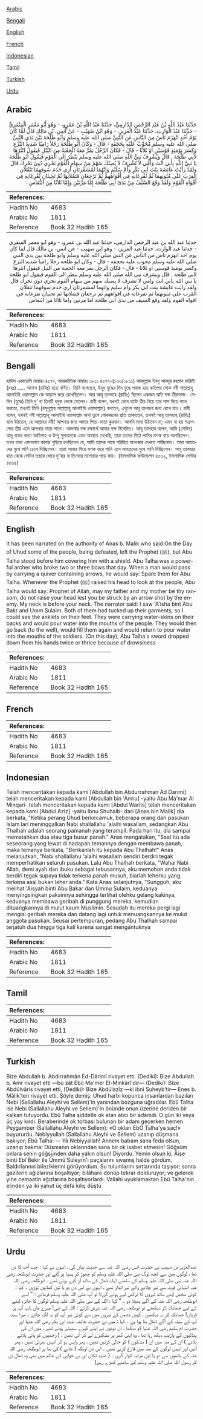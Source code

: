 [Arabic](#arabic)

[Bengali](#bengali)

[English](#english)

[French](#french)

[Indonesian](#indonesian)

[Tamil](#tamil)

[Turkish](#turkish)

[Urdu](#urdu)

## Arabic


<div dir="rtl" lang="ar" style={{fontSize:'larger',backgroundColor:'#f8f9fa',padding:20}}>
حَدَّثَنَا عَبْدُ اللَّهِ بْنُ عَبْدِ الرَّحْمَنِ الدَّارِمِيُّ، حَدَّثَنَا عَبْدُ اللَّهِ بْنُ عَمْرٍو، - وَهُوَ أَبُو مَعْمَرٍ الْمِنْقَرِيُّ - حَدَّثَنَا عَبْدُ الْوَارِثِ، حَدَّثَنَا عَبْدُ الْعَزِيزِ، - وَهُوَ ابْنُ صُهَيْبٍ - عَنْ أَنَسِ، بْنِ مَالِكٍ قَالَ لَمَّا كَانَ يَوْمُ أُحُدٍ انْهَزَمَ نَاسٌ مِنَ النَّاسِ عَنِ النَّبِيِّ صلى الله عليه وسلم وَأَبُو طَلْحَةَ بَيْنَ يَدَىِ النَّبِيِّ صلى الله عليه وسلم مُجَوِّبٌ عَلَيْهِ بِحَجَفَةٍ - قَالَ - وَكَانَ أَبُو طَلْحَةَ رَجُلاً رَامِيًا شَدِيدَ النَّزْعِ وَكَسَرَ يَوْمَئِذٍ قَوْسَيْنِ أَوْ ثَلاَثًا - قَالَ - فَكَانَ الرَّجُلُ يَمُرُّ مَعَهُ الْجَعْبَةُ مِنَ النَّبْلِ فَيَقُولُ انْثُرْهَا لأَبِي طَلْحَةَ ‏.‏ قَالَ وَيُشْرِفُ نَبِيُّ اللَّهِ صلى الله عليه وسلم يَنْظُرُ إِلَى الْقَوْمِ فَيَقُولُ أَبُو طَلْحَةَ يَا نَبِيَّ اللَّهِ بِأَبِي أَنْتَ وَأُمِّي لاَ تُشْرِفْ لاَ يُصِبْكَ سَهْمٌ مِنْ سِهَامِ الْقَوْمِ نَحْرِي دُونَ نَحْرِكَ قَالَ وَلَقَدْ رَأَيْتُ عَائِشَةَ بِنْتَ أَبِي بَكْرٍ وَأُمَّ سُلَيْمٍ وَإِنَّهُمَا لَمُشَمِّرَتَانِ أَرَى خَدَمَ سُوقِهِمَا تَنْقُلاَنِ الْقِرَبَ عَلَى مُتُونِهِمَا ثُمَّ تُفْرِغَانِهِ فِي أَفْوَاهِهِمْ ثُمَّ تَرْجِعَانِ فَتَمْلآنِهَا ثُمَّ تَجِيئَانِ تُفْرِغَانِهِ فِي أَفْوَاهِ الْقَوْمِ وَلَقَدْ وَقَعَ السَّيْفُ مِنْ يَدَىْ أَبِي طَلْحَةَ إِمَّا مَرَّتَيْنِ وَإِمَّا ثَلاَثًا مِنَ النُّعَاسِ ‏.‏
</div>
<div style={{backgroundColor:'#f8f9fa',padding:20, marginBottom: 10}}><table> <thead> <tr> <th>References:</th> <th></th> </tr> </thead> <tbody><tr><td>Hadith No</td><td>4683</td></tr><tr><td>Arabic No</td><td>1811</td></tr><tr><td>Reference</td><td>Book 32 Hadith 165</td></tr></tbody></table></div>


<div dir="rtl" lang="ar" style={{fontSize:'larger',backgroundColor:'#f8f9fa',padding:20}}>
حدثنا عبد الله بن عبد الرحمن الدارمي، حدثنا عبد الله بن عمرو، - وهو ابو معمر المنقري - حدثنا عبد الوارث، حدثنا عبد العزيز، - وهو ابن صهيب - عن انس، بن مالك قال لما كان يوم احد انهزم ناس من الناس عن النبي صلى الله عليه وسلم وابو طلحة بين يدى النبي صلى الله عليه وسلم مجوب عليه بحجفة - قال - وكان ابو طلحة رجلا راميا شديد النزع وكسر يوميذ قوسين او ثلاثا - قال - فكان الرجل يمر معه الجعبة من النبل فيقول انثرها لابي طلحة . قال ويشرف نبي الله صلى الله عليه وسلم ينظر الى القوم فيقول ابو طلحة يا نبي الله بابي انت وامي لا تشرف لا يصبك سهم من سهام القوم نحري دون نحرك قال ولقد رايت عايشة بنت ابي بكر وام سليم وانهما لمشمرتان ارى خدم سوقهما تنقلان القرب على متونهما ثم تفرغانه في افواههم ثم ترجعان فتملانها ثم تجييان تفرغانه في افواه القوم ولقد وقع السيف من يدى ابي طلحة اما مرتين واما ثلاثا من النعاس
</div>
<div style={{backgroundColor:'#f8f9fa',padding:20, marginBottom: 10}}><table> <thead> <tr> <th>References:</th> <th></th> </tr> </thead> <tbody><tr><td>Hadith No</td><td>4683</td></tr><tr><td>Arabic No</td><td>1811</td></tr><tr><td>Reference</td><td>Book 32 Hadith 165</td></tr></tbody></table></div>

## Bengali


<div dir="ltr" lang="bn" style={{fontSize:'larger',backgroundColor:'#f8f9fa',padding:20}}>
হাদিস একাডেমি নাম্বারঃ ৪৫৭৭, আন্তর্জাতিক নাম্বারঃ ১৮১১ ৪৫৭৭-(১৩৬/১৮১১) আবদুল্লাহ ইবনু আবদুর রহমান দারিমী (রহঃ) ..... আনাস (রাযিঃ) হতে বর্ণিত। তিনি বলেছেন, উহুদ যুদ্ধের দিন যুদ্ধে পরাস্ত হয়ে কতিপয় লোক নবী সাল্লাল্লাহু আলাইহি ওয়াসাল্লাম কে আড়াল করে রেখেছিলেন। আর আবূ তালহাহ (রাযিঃ) ছিলেন একজন অতি দক্ষ তীরন্দাজ। সেদিন (যুদ্ধে) তিনি দু' বা তিনটি ধনুক ভেঙ্গে ফেলেন। রাবী বলেন, যখনই কোন ব্যক্তি তীর নিয়ে তার পাশ দিয়ে গমন করতো, তখনই তিনি (রসূলুল্লাহ সাল্লাল্লাহু আলাইহি ওয়াসাল্লাম) বলতেন, এগুলো আবূ তালহার জন্য রেখে যাও। রাবী বলেন, যখনই নবী সাল্লাল্লাহু আলাইহি ওয়াসাল্লাম মাথা তুলে লোকজনের প্রতি তাকাতেন, তখনই আবূ তালহাহ্ (রাযিঃ) বলে উঠতেন, হে আল্লাহর নবী! আপনার জন্য আমার পিতা-মাতা কুরবান। আপনি মাথা উঠাবেন না; এমন না হয় শত্রুপক্ষের তীর এসে আপনার গায়ে লাগে। আপনার বক্ষ রক্ষার্থে আমার বক্ষ নিবেদিত। আবূ তালহাহ বলেন, আমি (সেদিন) আবূ বাকর কন্যা আয়িশাহ ও উম্মু সুলায়মকে এমন অবস্থায় দেখেছি, তারা তাদের পিঠে পানির মশক বয়ে আনছিলেন। তখন তারা এমনভাবে কাপড় গুছিয়ে চলছিলেন যে, আমি তাদের পায়ে পরিহিত অলংকার দেখতে পাচ্ছিলাম। তারা আহতদের মুখে পানি ঢেলে দিচ্ছিলেন। তারা আবার গিয়ে মশক ভরে পানি এনে আহতদের মুখে পানি দিচ্ছিলেন। আবূ তালহার হাত থেকে সেদিন তন্দ্রার ঘোরে দু'বার বা তিনবার তলোয়ার পড়ে যায়। (ইসলামিক ফাউন্ডেশন ৪৫৩২, ইসলামিক সেন্টার ৪৫৩৫)
</div>
<div style={{backgroundColor:'#f8f9fa',padding:20, marginBottom: 10}}><table> <thead> <tr> <th>References:</th> <th></th> </tr> </thead> <tbody><tr><td>Hadith No</td><td>4683</td></tr><tr><td>Arabic No</td><td>1811</td></tr><tr><td>Reference</td><td>Book 32 Hadith 165</td></tr></tbody></table></div>

## English


<div dir="ltr" lang="en" style={{fontSize:'larger',backgroundColor:'#f8f9fa',padding:20}}>
It has been narrated on the authority of Anas b. Malik who said:On the Day of Uhud some of the people, being defeated, left the Prophet (ﷺ), but Abu Talha stood before him covering him with a shield. Abu Talha was a powerful archer who broke two or three bows that day. When a man would pass by carrying a quiver containing arrows, he would say: Spare them for Abu Talha. Whenever the Prophet (ﷺ) raised his head to look at the people, Abu Talha would say: Prophet of Allah, may my father and my mother be thy ransom, do not raise your head lest you be struck by an arrow shot by the enemy. My neck is before your neck. The narrator said: I saw 'A'isha bint Abu Bakr and Umm Sulaim. Both of them had tucked up their garments, so I could see the anklets on their feet. They were carrying water-skins on their backs and would pour water into the mouths of the people. They would then go back (to the well), would fill them again and would return to pour water into the mouths of the soldiers. (On this day), Abu Talha's sword dropped down from his hands twice or thrice because of drowsiness
</div>
<div style={{backgroundColor:'#f8f9fa',padding:20, marginBottom: 10}}><table> <thead> <tr> <th>References:</th> <th></th> </tr> </thead> <tbody><tr><td>Hadith No</td><td>4683</td></tr><tr><td>Arabic No</td><td>1811</td></tr><tr><td>Reference</td><td>Book 32 Hadith 165</td></tr></tbody></table></div>

## French


<div dir="ltr" lang="fr" style={{fontSize:'larger',backgroundColor:'#f8f9fa',padding:20}}>

</div>
<div style={{backgroundColor:'#f8f9fa',padding:20, marginBottom: 10}}><table> <thead> <tr> <th>References:</th> <th></th> </tr> </thead> <tbody><tr><td>Hadith No</td><td>4683</td></tr><tr><td>Arabic No</td><td>1811</td></tr><tr><td>Reference</td><td>Book 32 Hadith 165</td></tr></tbody></table></div>

## Indonesian


<div dir="ltr" lang="id" style={{fontSize:'larger',backgroundColor:'#f8f9fa',padding:20}}>
Telah menceritakan kepada kami [Abdullah bin Abdurrahman Ad Darimi] telah menceritakan kepada kami [Abdullah bin 'Amru] -yaitu Abu Ma'mar Al Minqari- telah menceritakan kepada kami [Abdul Warits] telah menceritakan kepada kami [Abdul Aziz] -yaitu Ibnu Shuhaib- dari [Anas bin Malik] dia berkata, "Ketika perang Uhud berkecamuk, beberapa orang dari pasukan Islam lari meninggalkan Nabi shallallahu 'alaihi wasallam, sedangkan Abu Thalhah adalah seorang pamanah yang terampil. Pada hari itu, dia sampai mematahkan dua atau tiga busur panah." Anas mengatakan, "Saat itu ada seseorang yang lewat di hadapan temannya dengan membawa panah, maka temanya berkata, "Berikanlah itu kepada Abu Thalhah!" Anas melanjutkan, "Nabi shallallahu 'alaihi wasallam sendiri berdiri tegak memperhatikan seluruh pasukan. Lalu Abu Thalhah berkata, "Wahai Nabi Allah, demi ayah dan ibuku sebagai tebusannya, aku memohon anda tidak berdiri tegak supaya tidak terkena panah musuh, biarlah leherku yang terkena asal bukan leher anda." Kata Anas selanjutnya, "Sungguh, aku melihat 'Aisyah binti Abu Bakar dan Ummu Sulaim, keduanya menyingsingkan pakainnya sehingga terlihat olehku gelang kakinya, keduanya membawa geribah di punggung mereka, kemudian dituangkannya di mulut kaum Muslimin. Sesudah itu mereka pergi lagi mengisi geribah mereka dan datang lagi untuk menuangkannya ke mulut anggota pasukan. Seusai pertempuran, pedang Abu Thalhah sampai terjatuh dua hingga tiga kali karena sangat mengantuknya
</div>
<div style={{backgroundColor:'#f8f9fa',padding:20, marginBottom: 10}}><table> <thead> <tr> <th>References:</th> <th></th> </tr> </thead> <tbody><tr><td>Hadith No</td><td>4683</td></tr><tr><td>Arabic No</td><td>1811</td></tr><tr><td>Reference</td><td>Book 32 Hadith 165</td></tr></tbody></table></div>

## Tamil


<div dir="ltr" lang="ta" style={{fontSize:'larger',backgroundColor:'#f8f9fa',padding:20}}>

</div>
<div style={{backgroundColor:'#f8f9fa',padding:20, marginBottom: 10}}><table> <thead> <tr> <th>References:</th> <th></th> </tr> </thead> <tbody><tr><td>Hadith No</td><td>4683</td></tr><tr><td>Arabic No</td><td>1811</td></tr><tr><td>Reference</td><td>Book 32 Hadith 165</td></tr></tbody></table></div>

## Turkish


<div dir="ltr" lang="tr" style={{fontSize:'larger',backgroundColor:'#f8f9fa',padding:20}}>
Bize Abdullah b. Abdirrahmân Ed-Dârimî rivayet etti. (Dediki): Bize Abdullah b. Amr rivayet etti —bu zât Ebû Ma'mer El-Minkârî'dir— (Dediki): Bize Abdülvâris rivayet etti, (Dediki): Bize Abdülazîz —ki ibni Suheyb'tir— Enes b. Mâlik'ten rivayet etti. Şöyle demiş: Uhud harbi kopunca insanlardan bazıları Nebi (Sallallahu Aleyhi ve Sellem)'in yanından bozguna uğradılar. Ebû Talha ise Nebi (Sallallahu Aleyhi ve Sellem)'in önünde onun üzerine deriden bir kalkan tutuyordu. Ebû Talha şiddetle ok atan atıcı bir adamdı. O gün iki veya üç yay kırdı. Beraberinde ok torbası bulunan bir adam geçerken hemen Peygamber (Sallallahu Aleyhi ve Sellem): «O okları EbO Talha'ya saç!» buyururdu. Nebiyyullah (Sallallahu Aleyhi ve Sellem) uzanıp düşmana bakıyor; Ebû Talha: — Yâ Nebiyyallah! Annem babam sana feda olsun, uzanıp bakma! Düşmanın oklarından sana bir ok isabet etmesin! Göğsüm onlara senin göğsünden daha yakın olsun! Diyordu. Yemin olsun ki, Âişe binti Ebî Bekir ile Ümmü Süleyrn'i paçalarını sıvamış halde gördüm. Baldırlarının bileziklerini görüyordum. Su tulumlarını sırtlarında taşıyor; sonra gazilerin ağızlarına boşaltıyor; bilâhare dönüp tekrar dolduruyor; ve gelerek yine cemaatin ağızlarına boşaltıyorlardı. Vallahi uyuklamaktan Ebû Talha'nın elinden ya iki yahut üç defa kılıç düştü
</div>
<div style={{backgroundColor:'#f8f9fa',padding:20, marginBottom: 10}}><table> <thead> <tr> <th>References:</th> <th></th> </tr> </thead> <tbody><tr><td>Hadith No</td><td>4683</td></tr><tr><td>Arabic No</td><td>1811</td></tr><tr><td>Reference</td><td>Book 32 Hadith 165</td></tr></tbody></table></div>

## Urdu


<div dir="rtl" lang="ur" style={{fontSize:'larger',backgroundColor:'#f8f9fa',padding:20}}>
عبدالعزیز بن صہیب نے حضرت انس رضی اللہ عنہ سے حدیث بیان کی ، انہوں نے کہا : جب اُحد کا دن تھا ، لوگوں میں سے کچھ لوگ نبی صلی اللہ علیہ وسلم کو چھوڑ کر پسپا ہو گئے اور حضرت ابوطلحہ رضی اللہ عنہ نبی صلی اللہ علیہ وسلم کے سامنے ایک ڈھال کے ساتھ آڑ کیے ہوئے تھے ۔ ابوطلحہ رضی اللہ عنہ انتہائی قوت سے تیر چلانے والے تیر انداز تھے ، انہوں نے اس دن دو یا تین کمانیں توڑیں ۔ کہا : کوئی شخص اپنے ساتھ تیروں کا ترکش لیے ہوئے گزرتا تو آپ صلی اللہ علیہ وسلم فرماتے : " اسے ابوطلحہ رضی اللہ عنہ کے آگے پھیلا دو ۔ " کہا : اللہ کے نبی صلی اللہ علیہ وسلم لوگوں کا جائزہ لینے کے لیے جھانک کر دیکھتے تو ابوطلحہ رضی اللہ عنہ عرض کرتے : اللہ کے نبی! میرے ماں باپ آپ پر قربان! جھانک کر نہ دیکھیں ، کہیں دشمن کے تیروں میں سے کوئی تیر آپ کو نہ لگ جائے ۔ میرا سینہ آپ کے سینہ کے آگے ڈھال بنا ہوا ہے ۔ کہا : میں نے حضرت عائشہ بنت ابی بکر رضی اللہ عنہا اور حضرت ام سلیم رضی اللہ عنہا کو دیکھا ، ان دونوں نے اپنے کپڑے سمیٹے ہوئے تھے ، میں ان کی پنڈلیوں کے پازیب دیکھ رہا تھا ، وہ اپنی کمر پر مشکیزے لے کر آتی تھیں ، ( زخمیوں کو پانی پلاتے پلاتے ) ان کے منہ میں ان ( مشکوں ) کو خالی کرتیں تھیں ، پھر واپس ہو کر انہیں بھرتی تھیں ، پھر آتیں اور انہیں لوگوں کے منہ میں فارغ کرتی تھیں ۔ اس دن اونگھ ( جانے ) کی بنا پر ابوطلحہ رضی اللہ عنہ کے ہاتھوں سے دو یا تین مرتبہ تلوار گری ۔ ( شدید تکان اور بے خوابی کے عالم میں بھی وہ ڈھال بن کر رسول اللہ صلی اللہ علیہ وسلم کے سامنے کھڑے رہے)
</div>
<div style={{backgroundColor:'#f8f9fa',padding:20, marginBottom: 10}}><table> <thead> <tr> <th>References:</th> <th></th> </tr> </thead> <tbody><tr><td>Hadith No</td><td>4683</td></tr><tr><td>Arabic No</td><td>1811</td></tr><tr><td>Reference</td><td>Book 32 Hadith 165</td></tr></tbody></table></div>